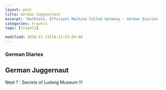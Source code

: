 ```yaml
---
layout: post
title: German Juggnernaut
excerpt: "Ruthless, Efficient Machine Called Germany - German Diaries - P2"
categories: travels
tags: [travels]

modified: 2018-11-11T14:11:53-04:00
---
```


### German Diaries

## German Juggernaut



Next ? : Secrets of Ludwig Museum !!!
